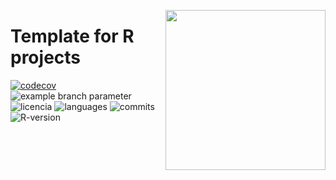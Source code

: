 <a href="https://www.islas.org.mx"><img src="https://www.islas.org.mx/img/logo.svg" align="right" width="256" /></a>

# Template for R projects
[![codecov](https://codecov.io/gh/IslasGECI/ebird_workshop/graph/badge.svg?token=wyxnwZypMA)](https://codecov.io/gh/IslasGECI/ebird_workshop)
![example branch
parameter](https://github.com/IslasGECI/ebird_workshop/actions/workflows/actions.yml/badge.svg)
![licencia](https://img.shields.io/github/license/IslasGECI/ebird_workshop)
![languages](https://img.shields.io/github/languages/top/IslasGECI/ebird_workshop)
![commits](https://img.shields.io/github/commit-activity/y/IslasGECI/ebird_workshop)
![R-version](https://img.shields.io/github/r-package/v/IslasGECI/ebird_workshop)
